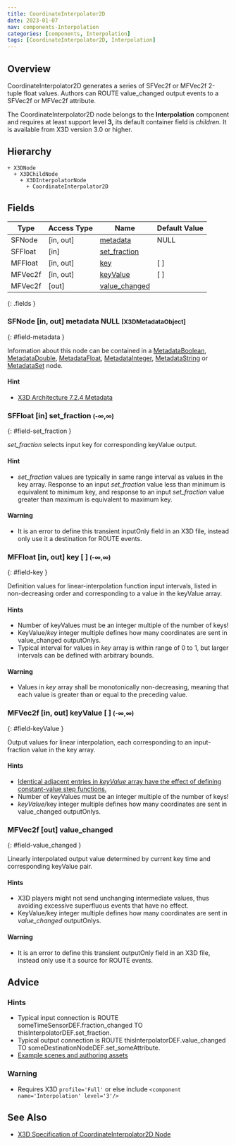 ```yaml
---
title: CoordinateInterpolator2D
date: 2023-01-07
nav: components-Interpolation
categories: [components, Interpolation]
tags: [CoordinateInterpolator2D, Interpolation]
---
```

<style>
.post h3 {
  word-spacing: 0.2em;
}
</style>

## Overview

CoordinateInterpolator2D generates a series of SFVec2f or MFVec2f 2-tuple float values. Authors can ROUTE value_changed output events to a SFVec2f or MFVec2f attribute.

The CoordinateInterpolator2D node belongs to the **Interpolation** component and requires at least support level **3,** its default container field is *children.* It is available from X3D version 3.0 or higher.

## Hierarchy

```
+ X3DNode
  + X3DChildNode
    + X3DInterpolatorNode
      + CoordinateInterpolator2D
```

## Fields

| Type | Access Type | Name | Default Value |
| ---- | ----------- | ---- | ------------- |
| SFNode | [in, out] | [metadata](#field-metadata) | NULL  |
| SFFloat | [in] | [set_fraction](#field-set_fraction) |  |
| MFFloat | [in, out] | [key](#field-key) | [ ] |
| MFVec2f | [in, out] | [keyValue](#field-keyValue) | [ ] |
| MFVec2f | [out] | [value_changed](#field-value_changed) |  |
{: .fields }

### SFNode [in, out] **metadata** NULL <small>[X3DMetadataObject]</small>
{: #field-metadata }

Information about this node can be contained in a [MetadataBoolean](/x_ite/components/core/metadataboolean/), [MetadataDouble](/x_ite/components/core/metadatadouble/), [MetadataFloat](/x_ite/components/core/metadatafloat/), [MetadataInteger](/x_ite/components/core/metadatainteger/), [MetadataString](/x_ite/components/core/metadatastring/) or [MetadataSet](/x_ite/components/core/metadataset/) node.

#### Hint

- [X3D Architecture 7.2.4 Metadata](https://www.web3d.org/specifications/X3Dv4/ISO-IEC19775-1v4-IS/Part01/components/core.html#Metadata)

### SFFloat [in] **set_fraction** <small>(-∞,∞)</small>
{: #field-set_fraction }

*set_fraction* selects input key for corresponding keyValue output.

#### Hint

- *set_fraction* values are typically in same range interval as values in the key array. Response to an input *set_fraction* value less than minimum is equivalent to minimum key, and response to an input *set_fraction* value greater than maximum is equivalent to maximum key.

#### Warning

- It is an error to define this transient inputOnly field in an X3D file, instead only use it a destination for ROUTE events.

### MFFloat [in, out] **key** [ ] <small>(-∞,∞)</small>
{: #field-key }

Definition values for linear-interpolation function input intervals, listed in non-decreasing order and corresponding to a value in the keyValue array.

#### Hints

- Number of keyValues must be an integer multiple of the number of keys!
- KeyValue/*key* integer multiple defines how many coordinates are sent in value_changed outputOnlys.
- Typical interval for values in *key* array is within range of 0 to 1, but larger intervals can be defined with arbitrary bounds.

#### Warning

- Values in *key* array shall be monotonically non-decreasing, meaning that each value is greater than or equal to the preceding value.

### MFVec2f [in, out] **keyValue** [ ] <small>(-∞,∞)</small>
{: #field-keyValue }

Output values for linear interpolation, each corresponding to an input-fraction value in the key array.

#### Hints

- [Identical adjacent entries in *keyValue* array have the effect of defining constant-value step functions.](https://en.wikipedia.org/wiki/Step_function)
- Number of keyValues must be an integer multiple of the number of keys!
- *keyValue*/key integer multiple defines how many coordinates are sent in value_changed outputOnlys.

### MFVec2f [out] **value_changed**
{: #field-value_changed }

Linearly interpolated output value determined by current key time and corresponding keyValue pair.

#### Hints

- X3D players might not send unchanging intermediate values, thus avoiding excessive superfluous events that have no effect.
- KeyValue/key integer multiple defines how many coordinates are sent in *value_changed* outputOnlys.

#### Warning

- It is an error to define this transient outputOnly field in an X3D file, instead only use it a source for ROUTE events.

## Advice

### Hints

- Typical input connection is ROUTE someTimeSensorDEF.fraction_changed TO thisInterpolatorDEF.set_fraction.
- Typical output connection is ROUTE thisInterpolatorDEF.value_changed TO someDestinationNodeDEF.set_someAttribute.
- [Example scenes and authoring assets](https://www.web3d.org/x3d/content/examples/X3dForWebAuthors/Chapter07EventAnimationInterpolation)

### Warning

- Requires X3D `profile='Full'` or else include `<component name='Interpolation' level='3'/>`

## See Also

- [X3D Specification of CoordinateInterpolator2D Node](https://www.web3d.org/documents/specifications/19775-1/V4.0/Part01/components/interpolators.html#CoordinateInterpolator2D)
